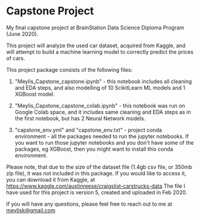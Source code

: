 # Capstone Project

My final capstone project at BrainStation Data Science Diploma Program (June 2020).

This project will analyze the used car dataset, acquired from Kaggle, and will attempt to build a machine learning model to correctly  predict the prices of cars.   



This project package consists of the following files:

1. "Meylis_Capstone_capstone.ipynb" - this notebook includes all cleaning and EDA steps, and also modelling of 10 ScikitLearn ML models and 1 XGBoost model.

2. "Meylis_Capstone_capstone_colab.ipynb" - this notebook was run on Google Colab space, and it includes same cleaning and EDA steps as in the first notebook, but has 2 Neural Network models. 

3. "capstone_env.yml" and "capstone_env.txt" - project conda environment - all the packages needed to run the jupyter notebooks. If you want to run those jupyter notebooks and you don't have some of the packages, eg XGBoost, then you might want to install this conda environment.

Please note, that due to the size of the dataset file (1.4gb csv file, or 350mb zip file), it was not included in this package. If you would like to access it, you can download it from Kaggle, at https://www.kaggle.com/austinreese/craigslist-carstrucks-data
The file I have used for this project is version 5, created and uploaded in Feb 2020.

If you will have any questions, please feel free to reach out to me at meylisk@gmail.com

